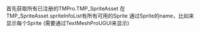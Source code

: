 ﻿首先获取所有已注册的TMPro.TMP_SpriteAsset
在TMP_SpriteAsset.spriteInfoList有所有可用的Sprite
通过Sprite的name，比如<sprite name="Smiling face with smiling eyes">来显示每个Sprite
(需要通过TextMeshProUGUI来显示)